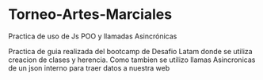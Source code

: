 # Torneo-Artes-Marciales
Practica de uso de Js POO y llamadas Asincrónicas 

Practica de guia realizada del bootcamp de Desafio Latam donde se utiliza creacion de clases y herencia. Como tambien se utilizo llamas Asincronicas de un json interno para traer datos a nuestra web
